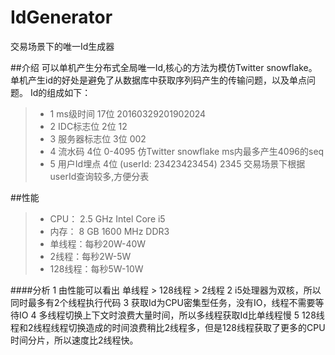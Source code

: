 # IdGenerator
交易场景下的唯一Id生成器

##介绍
可以单机产生分布式全局唯一Id,核心的方法为模仿Twitter snowflake。单机产生id的好处是避免了从数据库中获取序列码产生的传输问题，以及单点问题。
Id的组成如下：
 >* 1 ms级时间 17位 20160329201902024
 >* 2 IDC标志位 2位 12
 >* 3 服务器标志位 3位 002
 >* 4 流水码 4位 0-4095 仿Twitter snowflake ms内最多产生4096的seq
 >* 5 用户Id埋点 4位 (userId: 23423423454) 2345 交易场景下根据userId查询较多,方便分表

##性能
>* CPU： 2.5 GHz Intel Core i5
>* 内存： 8 GB 1600 MHz DDR3
>* 单线程：每秒20W-40W
>* 2线程：每秒2W-5W
>* 128线程：每秒5W-10W

####分析
1 由性能可以看出 单线程 > 128线程 > 2线程
2 i5处理器为双核，所以同时最多有2个线程执行代码
3 获取Id为CPU密集型任务，没有IO，线程不需要等待IO
4 多线程切换上下文时浪费大量时间，所以多线程获取Id比单线程慢
5 128线程和2线程线程切换造成的时间浪费稍比2线程多，但是128线程获取了更多的CPU时间分片，所以速度比2线程快。
